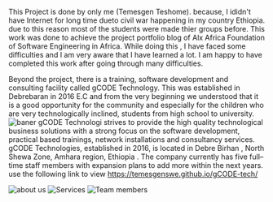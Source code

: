 This Project is done by  only me (Temesgen Teshome). 
because, I ididn't have Internet for long time dueto civil war happening in my country Ethiopia. due to this reason most of the students were made thier groups before. 
This work was done to achieve the project portfolio blog of Alx Africa Foundation of Software Engineering in Africa. While doing this , I have faced some difficulties and I am very aware that I have learned a lot. I am happy to have completed this work after going through many difficulties.

Beyond the project, there is a training, software development and consulting facility called gCODE Technology. This was established in Debrebaran in 2016 E.C and from the very beginning we understood that it is a good opportunity for the community and especially for the children who are very technologically inclined, students from high school to university.
![baner](https://github.com/Temesgenswe/gCODE-tech/assets/101357503/db70a5e7-da05-41b1-a5b8-d43f5a91ee4e)
gCODE Technologi strives to provide the high quality technological business solutions with a strong focus on the software development, 
practical based trainings, network installations and consultancy services.  gCODE Technologies, established in 2016, is located in Debre Birhan , 
North Shewa Zone, Amhara region, Ethiopia . 
The company currently has five full–time staff members with expansion plans to add more within the next years.  
use the following link to view
https://temesgenswe.github.io/gCODE-tech/

![about us](https://github.com/Temesgenswe/gCODE-tech/assets/101357503/a34268e6-5c10-4e89-bd14-c3aaba7a04ea)
![Services](https://github.com/Temesgenswe/gCODE-tech/assets/101357503/4bbd479c-4743-41e5-be2c-059a3544368c)
![Team members](https://github.com/Temesgenswe/gCODE-tech/assets/101357503/99b0ceb6-f3ad-4149-8a0c-0c348b9d70d3)


